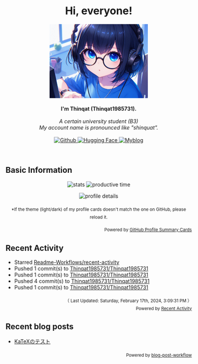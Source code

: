 <h1 align="center">Hi, everyone!</h1>

<p align="center">
  <img src="./_11372f61-594d-4aca-8b7f-268e8b4cee96_.png" alt="Picture" height="200px"/><br><br>
  <b>I'm Thinqat (Thinqat1985731).</b><br><br>
  <i>
      A certain university student (B3)<br>My account name is pronounced like "shinquat".<br>
  </i><br>
  <a href="https://github.com/Thinqat1985731" target="_blank">
  <picture>
    <source
      srcset="https://img.shields.io/badge/GitHub-444444.svg?style=for-the-badge&logo=github"
      media="(prefers-color-scheme: dark)"
    />
    <source
      srcset="https://img.shields.io/badge/GitHub-000000.svg?style=for-the-badge&logo=github"
      media="(prefers-color-scheme: light)"
    />
    <img src="https://img.shields.io/badge/-Github-444444.svg?style=for-the-badge&logo=github" alt="Github"/>
  </picture>
  </a>
  <a href="https://huggingface.co/Thinqat1985731" target="_blank">
    <picture>
      <source
        srcset="https://img.shields.io/badge/Hugging_Face-444444.svg?style=for-the-badge"
        media="(prefers-color-scheme: dark)"
      />
      <source
        srcset="https://img.shields.io/badge/Hugging_Face-000000.svg?style=for-the-badge"
        media="(prefers-color-scheme: light)"
      />
      <img src="https://img.shields.io/badge/Hugging_Face-444444.svg?style=for-the-badge" alt="Hugging Face"/>
    </picture>
  </a>
  <a href="https://thinqat1985731.github.io/myblog/" target="_blank">
  <picture>
    <source
      srcset="https://img.shields.io/badge/Myblog-444444.svg?style=for-the-badge&logo=jekyll"
      media="(prefers-color-scheme: dark)"
    />
    <source
      srcset="https://img.shields.io/badge/Myblog-000000.svg?style=for-the-badge&logo=jekyll"
      media="(prefers-color-scheme: light)"
    />
    <img src="https://img.shields.io/badge/Myblog-444444.svg?style=for-the-badge&logo=jekyll" alt="Myblog"/>
  </picture>
  </a>
</p>
<br>

## Basic Information

<p align="center">
  <picture>
    <source
      srcset="http://github-profile-summary-cards.vercel.app/api/cards/stats?username=Thinqat1985731&theme=nord_dark"
      media="(prefers-color-scheme: dark)"
      height="160px"
    />
    <source
      srcset="http://github-profile-summary-cards.vercel.app/api/cards/stats?username=Thinqat1985731&theme=nord_bright"
      media="(prefers-color-scheme: light)"
      height="160px"
    />
    <img src="http://github-profile-summary-cards.vercel.app/api/cards/stats?username=Thinqat1985731" alt="stats"/>
  </picture>
  <picture>
    <source
      srcset="http://github-profile-summary-cards.vercel.app/api/cards/productive-time?username=Thinqat1985731&theme=nord_dark&utcOffset=9"
      media="(prefers-color-scheme: dark)"
      height="160px"
    />
    <source
      srcset="http://github-profile-summary-cards.vercel.app/api/cards/productive-time?username=Thinqat1985731&theme=nord_bright&utcOffset=9"
      media="(prefers-color-scheme: light)"
      height="160px"
    />
    <img src="http://github-profile-summary-cards.vercel.app/api/cards/stats?username=Thinqat1985731" alt="productive time"/>
  </picture>
</p>

<p align="center">
  <picture>
    <source
      srcset="http://github-profile-summary-cards.vercel.app/api/cards/profile-details?username=Thinqat1985731&utcOffset=9&theme=nord_dark"
      media="(prefers-color-scheme: dark)"
      height="155px"
    />
    <source
      srcset="http://github-profile-summary-cards.vercel.app/api/cards/profile-details?username=Thinqat1985731&utcOffset=9&theme=nord_bright"
      media="(prefers-color-scheme: light)"
      height="155px"
    />
    <img src="http://github-profile-summary-cards.vercel.app/api/cards/profile-details?username=Thinqat1985731&utcOffset=9" alt="profile details"/>
  </picture>
</p>

<p align="center"><sub>
*If the theme (light/dark) of my profile cards doesn't match the one on GitHub, please reload it.
</sub></p>

<p align="right"><sub>
  Powered by <a href="https://github-profile-summary-cards.vercel.app/demo.html">GitHub Profile Summary Cards</a>
</sub></p>

## Recent Activity


<!--RECENT_ACTIVITY:start-->
- Starred [Readme-Workflows/recent-activity](https://github.com/Readme-Workflows/recent-activity)<br>
- Pushed 1 commit(s) to [Thinqat1985731/Thinqat1985731](https://github.com/Thinqat1985731/Thinqat1985731)<br>
- Pushed 1 commit(s) to [Thinqat1985731/Thinqat1985731](https://github.com/Thinqat1985731/Thinqat1985731)<br>
- Pushed 4 commit(s) to [Thinqat1985731/Thinqat1985731](https://github.com/Thinqat1985731/Thinqat1985731)<br>
- Pushed 1 commit(s) to [Thinqat1985731/Thinqat1985731](https://github.com/Thinqat1985731/Thinqat1985731)<br>
<!--RECENT_ACTIVITY:end-->

<p align="right"><sub>
  （
  <!--RECENT_ACTIVITY:last_update-->
Last Updated: Saturday, February 17th, 2024, 3:09:31 PM
  <!--RECENT_ACTIVITY:last_update_end-->
  ）<br>
  Powered by <a href="https://github.com/Readme-Workflows/recent-activity?tab=readme-ov-file">Recent Activity</a><br>

</sub></p>

## Recent blog posts

<!-- BLOG-POST-LIST:START -->
- [KaTeXのテスト](https://thinqat1985731.github.io/myblog/2023/10/24/KaTeX%E3%81%AE%E3%83%86%E3%82%B9%E3%83%88.html)
<!-- BLOG-POST-LIST:END -->

<p align="right"><sub>
  Powered by <a href="https://github.com/gautamkrishnar/blog-post-workflow">blog-post-workflow</a>
</sub></p>
